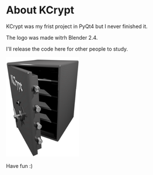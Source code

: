 # About KCrypt
KCrypt was my frist project in PyQt4 but I never finished it.

The logo was made witrh Blender 2.4.

I'll release the code here for other people to study.

![KCrypt](https://github.com/PyCoder/KCrypt/blob/master/kcrypt/icons/wizard-logo.png?raw=true)

Have fun :)
